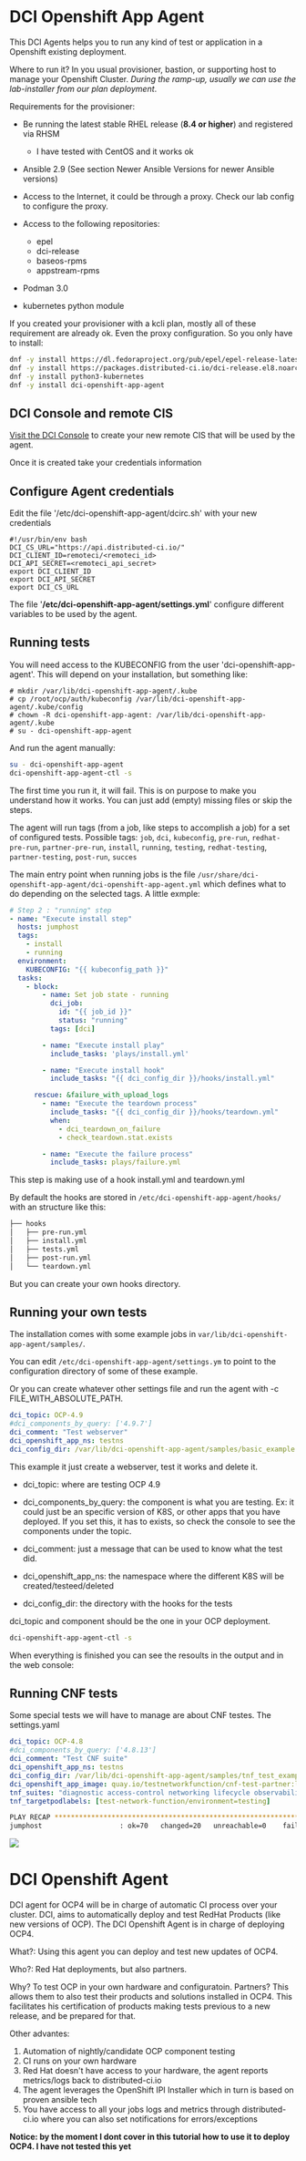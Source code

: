 # DCI Openshift App Agent



This DCI Agents helps you to run any kind of test or application in a Openshift existing deployment.

Where to run it? In you usual provisioner, bastion, or supporting host to manage your Openshift Cluster. *During the ramp-up, usually we can use the lab-installer from our plan deployment*.

Requirements for the provisioner: 

* Be running the latest stable RHEL release (**8.4 or higher**) and registered via RHSM
  
  * I have tested with CentOS and it works ok

* Ansible 2.9 (See section Newer Ansible Versions for newer Ansible versions)

* Access to the Internet, it could be through a proxy. Check our lab config to configure the proxy.

* Access to the following repositories:
  
  - epel
  - dci-release
  - baseos-rpms
  - appstream-rpms

* Podman 3.0

* kubernetes python module 

If you created your provisioner with a kcli plan, mostly all of these requirement are already ok. Even the proxy configuration. So you only have to install:

```bash
dnf -y install https://dl.fedoraproject.org/pub/epel/epel-release-latest-8.noarch.rpm
dnf -y install https://packages.distributed-ci.io/dci-release.el8.noarch.rpm
dnf -y install python3-kubernetes
dnf -y install dci-openshift-app-agent
```

## DCI Console and remote CIS

[Visit the DCI Console](https://www.distributed-ci.io/) to create your new remote CIS that will be used by the agent. 

Once it is created take your credentials information

## Configure Agent credentials

Edit the file '/etc/dci-openshift-app-agent/dcirc.sh' with your new credentials

```
#!/usr/bin/env bash
DCI_CS_URL="https://api.distributed-ci.io/"
DCI_CLIENT_ID=remoteci/<remoteci_id>
DCI_API_SECRET=<remoteci_api_secret>
export DCI_CLIENT_ID
export DCI_API_SECRET
export DCI_CS_URL
```

The file '**/etc/dci-openshift-app-agent/settings.yml**' configure different variables to be used by the agent. 

## Running tests

You will need access to the KUBECONFIG from the user 'dci-openshift-app-agent'. This will depend on your installation, but something like:

```
# mkdir /var/lib/dci-openshift-app-agent/.kube
# cp /root/ocp/auth/kubeconfig /var/lib/dci-openshift-app-agent/.kube/config
# chown -R dci-openshift-app-agent: /var/lib/dci-openshift-app-agent/.kube
# su - dci-openshift-app-agent 
```

And run the agent manually:

```bash
su - dci-openshift-app-agent
dci-openshift-app-agent-ctl -s
```

The first time you run it, it will fail. This is on purpose to make you understand how it works. You can just add (empty) missing files or skip the steps.

The agent will run  tags (from a job, like steps to accomplish a job) for a set of configured tests. Possible tags: `job`, `dci`, `kubeconfig`, `pre-run`, `redhat-pre-run`, `partner-pre-run`, `install`, `running`, `testing`, `redhat-testing`, `partner-testing`, `post-run`, `succes`

The main entry point when running jobs is the file `/usr/share/dci-openshift-app-agent/dci-openshift-app-agent.yml` which defines what to do depending on the selected tags. A little exmple:

```yaml
# Step 2 : "running" step
- name: "Execute install step"
  hosts: jumphost
  tags:
    - install
    - running
  environment:
    KUBECONFIG: "{{ kubeconfig_path }}"
  tasks:
    - block:
        - name: Set job state - running
          dci_job:
            id: "{{ job_id }}"
            status: "running"
          tags: [dci]

        - name: "Execute install play"
          include_tasks: 'plays/install.yml'

        - name: "Execute install hook"
          include_tasks: "{{ dci_config_dir }}/hooks/install.yml"

      rescue: &failure_with_upload_logs
        - name: "Execute the teardown process"
          include_tasks: "{{ dci_config_dir }}/hooks/teardown.yml"
          when:
            - dci_teardown_on_failure
            - check_teardown.stat.exists

        - name: "Execute the failure process"
          include_tasks: plays/failure.yml
```

This step is making use of a hook install.yml and teardown.yml

By default the hooks are stored in `/etc/dci-openshift-app-agent/hooks/` with an structure like this:

```bash
├── hooks
│   ├── pre-run.yml
│   ├── install.yml
│   ├── tests.yml
│   ├── post-run.yml
│   └── teardown.yml
```

But you can create your own hooks directory.

## Running your own tests

The installation comes with some example jobs in `var/lib/dci-openshift-app-agent/samples/`. 

You can edit `/etc/dci-openshift-app-agent/settings.ym` to point to the configuration directory of some of these example.

Or you can create whatever other settings file and run the agent with -c FILE_WITH_ABSOLUTE_PATH.

```yaml
dci_topic: OCP-4.9
#dci_components_by_query: ['4.9.7']
dci_comment: "Test webserver"
dci_openshift_app_ns: testns
dci_config_dir: /var/lib/dci-openshift-app-agent/samples/basic_example
```

This example it just create a webserver, test it works and delete it.

* dci_topic: where are testing OCP 4.9

* dci_components_by_query: the component is what you are testing. Ex: it could just be an specific version of K8S, or other apps that you have deployed. If you set this, it has to exists, so check the console to see the components under the topic.

* dci_comment: just a message that can be used to know what the test did.

* dci_openshift_app_ns: the namespace where the different K8S will be created/testeed/deleted

* dci_config_dir: the directory with the hooks for the tests

dci_topic and component should be the one in your OCP deployment.

```bash
dci-openshift-app-agent-ctl -s
```

When everything is finished you can see the resoults in the output and in the web console:



## Running CNF tests

Some special tests we will have to manage are about CNF testes. The settings.yaml

```yaml
dci_topic: OCP-4.8
#dci_components_by_query: ['4.8.13']
dci_comment: "Test CNF suite"
dci_openshift_app_ns: testns
dci_config_dir: /var/lib/dci-openshift-app-agent/samples/tnf_test_example
dci_openshift_app_image: quay.io/testnetworkfunction/cnf-test-partner:latest
tnf_suites: "diagnostic access-control networking lifecycle observability platform-alteration"
tnf_targetpodlabels: [test-network-function/environment=testing]
```

```bash
PLAY RECAP *******************************************************************************************************************
jumphost                   : ok=70   changed=20   unreachable=0    failed=0    skipped=30   rescued=0    ignored=1
```

![](/home/jgato/Projects-src/my_github/kubernetes/Openshift/assets/2021-11-26-11-51-17-image.png)



# DCI Openshift Agent

DCI agent for OCP4 will be in charge of automatic CI process over your cluster. DCI, aims to automatically deploy and test RedHat Products (like new versions of OCP). The DCI Openshift Agent is in charge of deploying OCP4.

What?: Using this agent you can deploy and test new updates of OCP4.

Who?: Red Hat deployments, but also partners.

Why? To test OCP in your own hardware and configuratoin. Partners? This allows them to also test their products and solutions installed in OCP4. This facilitates his certification of products making tests previous to a new release, and be prepared for that.

Other advantes:

1. Automation of nightly/candidate OCP component testing
2. CI runs on your own hardware
3. Red Hat doesn't have access to your hardware, the agent reports metrics/logs
   back to distributed-ci.io
4. The agent leverages the OpenShift IPI Installer which in turn is based on
   proven ansible tech
5. You have access to all your jobs logs and metrics through distributed-ci.io
   where you can also set notifications for errors/exceptions

**Notice: by the moment I dont cover in this tutorial how to use it to deploy OCP4. I have not tested this yet**
